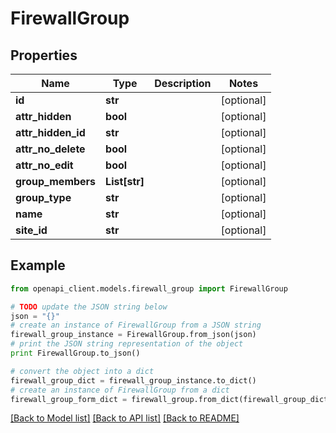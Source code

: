 # FirewallGroup


## Properties

Name | Type | Description | Notes
------------ | ------------- | ------------- | -------------
**id** | **str** |  | [optional] 
**attr_hidden** | **bool** |  | [optional] 
**attr_hidden_id** | **str** |  | [optional] 
**attr_no_delete** | **bool** |  | [optional] 
**attr_no_edit** | **bool** |  | [optional] 
**group_members** | **List[str]** |  | [optional] 
**group_type** | **str** |  | [optional] 
**name** | **str** |  | [optional] 
**site_id** | **str** |  | [optional] 

## Example

```python
from openapi_client.models.firewall_group import FirewallGroup

# TODO update the JSON string below
json = "{}"
# create an instance of FirewallGroup from a JSON string
firewall_group_instance = FirewallGroup.from_json(json)
# print the JSON string representation of the object
print FirewallGroup.to_json()

# convert the object into a dict
firewall_group_dict = firewall_group_instance.to_dict()
# create an instance of FirewallGroup from a dict
firewall_group_form_dict = firewall_group.from_dict(firewall_group_dict)
```
[[Back to Model list]](../README.md#documentation-for-models) [[Back to API list]](../README.md#documentation-for-api-endpoints) [[Back to README]](../README.md)


